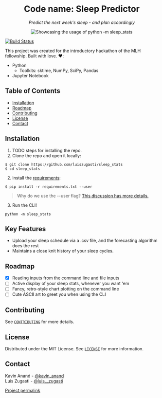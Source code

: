 <h1 align="center">
	<strong>Code name:</strong> Sleep Predictor
</h1>
<article>
  <p align="center">
    <em>Predict the next week's sleep - and plan accordingly</em>
  </p>
    
  <div align="center">
    <img src="https://github.com/luiszugasti/sleep_stats/blob/master/images/demo.gif" alt="Showcasing the usage of python -m sleep_stats"/>
  </div>
</article>

[![Build Status](https://travis-ci.com/luiszugasti/MLHFellowshipWarmup.svg?branch=master)](https://travis-ci.com/luiszugasti/MLHFellowshipWarmup)
  
This project was created for the introductory hackathon of the MLH fellowship. Built with love. :heart::
 - Python
    - Toolkits: sktime, NumPy, SciPy, Pandas
 - Jupyter Notebook

## Table of Contents

  - [Installation](#installation)
  - [Roadmap](#roadmap)
  - [Contributing](#contributing)
  - [License](#license)
  - [Contact](#contact)


## Installation 

1. TODO steps for installing the repo.
2. Clone the repo and open it locally:
```
$ git clone https://github.com/luiszugasti/sleep_stats
$ cd sleep_stats
```

2. Install the [requirements](https://github.com/luiszugasti/sleep_stats/blob/master/requirements.txt):
```
$ pip install -r requirements.txt --user
```
> Why do we use the --user flag? [This discussion has more details.](https://github.com/luiszugasti/sleep_stats/issues/14)

3. Run the CLI!
```
python -m sleep_stats
```

## Key Features

- Upload your sleep schedule via a .csv file, and the forecasting algorithm does the rest
- Maintains a close knit history of your sleep cycles. 

## Roadmap

- [x] Reading inputs from the command line and file inputs
- [ ] Active display of your sleep stats, whenever you want 'em
- [ ] Fancy, retro-style chart plotting on the command line
- [ ] Cute ASCII art to greet you when using the CLI

## Contributing

See [`CONTRIBUTING`](https://github.com/luiszugasti/sleep_stats/blob/master/CONTRIBUTING.md) for more details.

## License

Distributed under the MIT License. See [`LICENSE`](https://github.com/luiszugasti/sleep_stats/blob/master/LICENSE.txt) for more information.

## Contact

Kavin Anand - [@kavin\_anand](https://twitter.com/kavin_anand)  
Luis Zugasti - [@luis\_\_zugasti](https://twitter.com/luis__zugasti)

[Project permalink](https://github.com/luiszugasti/sleep_stats)
